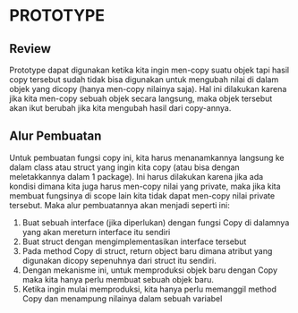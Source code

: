 # PROTOTYPE
## Review
Prototype dapat digunakan ketika kita ingin men-copy suatu objek tapi hasil copy tersebut sudah tidak bisa digunakan untuk mengubah nilai di dalam objek yang dicopy (hanya men-copy nilainya saja). Hal ini dilakukan karena jika kita men-copy sebuah objek secara langsung, maka objek tersebut akan ikut berubah jika kita mengubah hasil dari copy-annya.

## Alur Pembuatan
Untuk pembuatan fungsi copy ini, kita harus menanamkannya langsung ke dalam class atau struct yang ingin kita copy (atau bisa dengan meletakkannya dalam 1 package). Ini harus dilakukan karena jika ada kondisi dimana kita juga harus men-copy nilai yang private, maka jika kita membuat fungsinya di scope lain kita tidak dapat men-copy nilai private tersebut. Maka alur pembuatannya akan menjadi seperti ini:
1. Buat sebuah interface (jika diperlukan) dengan fungsi Copy di dalamnya yang akan mereturn interface itu sendiri
2. Buat struct dengan mengimplementasikan interface tersebut
3. Pada method Copy di struct, return object baru dimana atribut yang digunakan dicopy sepenuhnya dari struct itu sendiri.
4. Dengan mekanisme ini, untuk memproduksi objek baru dengan Copy maka kita hanya perlu membuat sebuah objek baru. 
5. Ketika ingin mulai memproduksi, kita hanya perlu memanggil method Copy dan menampung nilainya dalam sebuah variabel